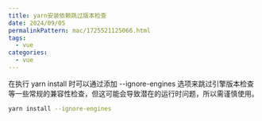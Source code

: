 ```yaml
---
title: yarn安装依赖跳过版本检查
date: 2024/09/05
permalinkPattern: mac/1725521125066.html
tags:
  - vue
categories:
  - vue
---
```

在执行 yarn install 时可以通过添加 --ignore-engines 选项来跳过引擎版本检查等一些常规的兼容性检查，但这可能会导致潜在的运行时问题，所以需谨慎使用。
```bash
yarn install --ignore-engines
```